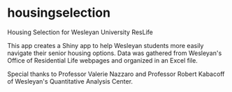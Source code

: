 # housingselection
Housing Selection for Wesleyan University ResLife

This app creates a Shiny app to help Wesleyan students more easily navigate their senior housing options.
Data was gathered from Wesleyan's Office of Residential Life webpages and organized in an Excel file.

Special thanks to Professor Valerie Nazzaro and Professor Robert Kabacoff of Wesleyan's Quantitative Analysis Center.
